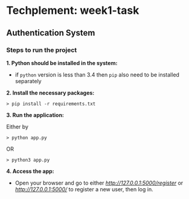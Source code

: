 # Techplement: week1-task

## Authentication System

### Steps to run the project

**1. Python should be installed in the system:**

- if `python` version is less than 3.4 then `pip` also need to be installed separately

**2. Install the necessary packages:**

    > pip install -r requirements.txt

**3. Run the application:**

Either by

    > python app.py

OR

    > python3 app.py

**4. Access the app:**

- Open your browser and go to either *http://127.0.0.1:5000/register* or *http://127.0.0.1:5000/* to register a new user, then log in.
